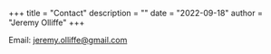 +++
title = "Contact"
description = ""
date = "2022-09-18"
author = "Jeremy Olliffe"
+++

Email: jeremy.olliffe@gmail.com
